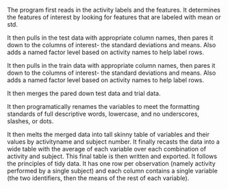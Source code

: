 The program first reads in the activity labels and the features. 
It determines the features of interest by looking for features that are labeled with mean or std.

It then pulls in the test data with appropriate column names, then pares it down to the columns of interest- 
the standard deviations and means. Also adds a named factor level based on activity names to help label rows.

It then pulls in the train data with appropriate column names, then pares it down to the columns of interest- 
the standard deviations and means. Also adds a named factor level based on activity names to help label rows.

It then merges the pared down test data and trial data.

It then programatically renames the variables to meet the formatting standards of full descriptive words, 
lowercase, and no underscores, slashes, or dots.

It then melts the merged data into tall skinny table of variables and their values by activityname and subject number.
It finally recasts the data into a wide table with the average of each variable over each combination of activity 
and subject.
This final table is then written and exported. It follows the principles of tidy data. It has one row per observation 
(namely activity performed by a single subject) and each column contains a single variable (the two identifiers, then
the means of the rest of each variable).
